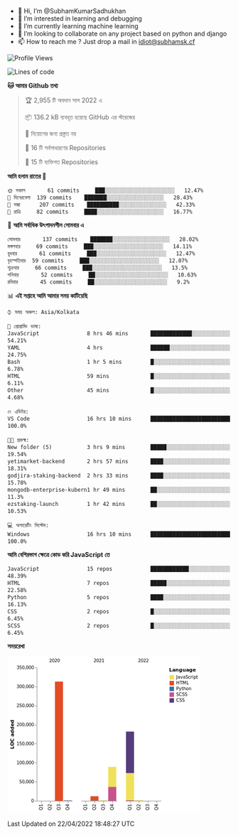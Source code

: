 - 👋 Hi, I’m @SubhamKumarSadhukhan
- 👀 I’m interested in learning and debugging
- 🌱 I’m currently learning machine learning
- 💞️ I’m looking to collaborate on any project based on python and django
- 📫 How to reach me ?
      Just drop a mail in idiot@subhamsk.cf

<!---
SubhamKumarSadhukhan/SubhamKumarSadhukhan is a ✨ special ✨ repository because its `README.md` (this file) appears on your GitHub profile.
You can click the Preview link to take a look at your changes.
--->


<!--START_SECTION:waka-->
![Profile Views](http://img.shields.io/badge/%E0%A6%AA%E0%A7%8D%E0%A6%B0%E0%A7%8B%E0%A6%AB%E0%A6%BE%E0%A6%87%E0%A6%B2%20%E0%A6%A6%E0%A6%B0%E0%A7%8D%E0%A6%B6%E0%A6%A8-14-blue)

![Lines of code](https://img.shields.io/badge/%E0%A6%B9%E0%A7%8D%E0%A6%AF%E0%A6%BE%E0%A6%B2%E0%A7%8B%20%E0%A6%93%E0%A6%AF%E0%A6%BC%E0%A6%BE%E0%A6%B0%E0%A7%8D%E0%A6%B2%E0%A7%8D%E0%A6%A1%20%E0%A6%A5%E0%A7%87%E0%A6%95%E0%A7%87%20%E0%A6%86%E0%A6%AE%E0%A6%BF%20%E0%A6%B2%E0%A6%BF%E0%A6%96%E0%A7%87%E0%A6%9B%E0%A6%BF-599%20Thousand%20%E0%A6%95%E0%A7%8B%E0%A6%A1%E0%A7%87%E0%A6%B0%20%E0%A6%B2%E0%A6%BE%E0%A6%87%E0%A6%A8-blue)

**🐱 আমার Github তথ্য** 

> 🏆 2,955 টি অবদান সাল 2022 এ
 > 
> 📦 136.2 kB ব্যবহৃত হয়েছে GitHub এর স্টরেজের 
 > 
> 🚫 নিয়োগের জন্য প্রস্তুত নয়
 > 
> 📜 16 টি সর্বসাধারণের Repositories 
 > 
> 🔑 15 টি ব্যক্তিগত Repositories  
 > 
**আমি হলাম রাতের 🦉** 

```text
🌞 সকাল       61 commits     ███░░░░░░░░░░░░░░░░░░░░░░   12.47% 
🌆 দিনেরবেলা  139 commits    ███████░░░░░░░░░░░░░░░░░░   28.43% 
🌃 সন্ধা      207 commits    ██████████░░░░░░░░░░░░░░░   42.33% 
🌙 রাত্রি     82 commits     ████░░░░░░░░░░░░░░░░░░░░░   16.77%

```
📅 **আমি সর্বাধিক উৎপাদনশীল সোমবার এ** 

```text
সোমবার       137 commits    ███████░░░░░░░░░░░░░░░░░░   28.02% 
মঙ্গলবার     69 commits     ███░░░░░░░░░░░░░░░░░░░░░░   14.11% 
বুধবার       61 commits     ███░░░░░░░░░░░░░░░░░░░░░░   12.47% 
বৃহস্পতিবার  59 commits     ███░░░░░░░░░░░░░░░░░░░░░░   12.07% 
শুক্রবার     66 commits     ███░░░░░░░░░░░░░░░░░░░░░░   13.5% 
শনিবার       52 commits     ██░░░░░░░░░░░░░░░░░░░░░░░   10.63% 
রবিবার       45 commits     ██░░░░░░░░░░░░░░░░░░░░░░░   9.2%

```


📊 **এই সপ্তাহে আমি আমার সময় কাটিয়েছি** 

```text
⌚︎ সময় অঞ্চল: Asia/Kolkata

💬 প্রোগ্রামিং ভাষা: 
JavaScript               8 hrs 46 mins       █████████████░░░░░░░░░░░░   54.21% 
YAML                     4 hrs               ██████░░░░░░░░░░░░░░░░░░░   24.75% 
Bash                     1 hr 5 mins         █░░░░░░░░░░░░░░░░░░░░░░░░   6.78% 
HTML                     59 mins             █░░░░░░░░░░░░░░░░░░░░░░░░   6.11% 
Other                    45 mins             █░░░░░░░░░░░░░░░░░░░░░░░░   4.68%

🔥 এডিটর: 
VS Code                  16 hrs 10 mins      █████████████████████████   100.0%

🐱‍💻 প্রকল্ম: 
New folder (5)           3 hrs 9 mins        █████░░░░░░░░░░░░░░░░░░░░   19.54% 
yetimarket-backend       2 hrs 57 mins       ████░░░░░░░░░░░░░░░░░░░░░   18.31% 
godjira-staking-backend  2 hrs 33 mins       ████░░░░░░░░░░░░░░░░░░░░░   15.78% 
mongodb-enterprise-kubern1 hr 49 mins        ██░░░░░░░░░░░░░░░░░░░░░░░   11.3% 
ezstaking-launch         1 hr 42 mins        ██░░░░░░░░░░░░░░░░░░░░░░░   10.53%

💻 অপারেটিং সিস্টেম: 
Windows                  16 hrs 10 mins      █████████████████████████   100.0%

```

**আমি বেশিরভাগ ক্ষেত্রে কোড করি JavaScript তে** 

```text
JavaScript               15 repos            ████████████░░░░░░░░░░░░░   48.39% 
HTML                     7 repos             █████░░░░░░░░░░░░░░░░░░░░   22.58% 
Python                   5 repos             ████░░░░░░░░░░░░░░░░░░░░░   16.13% 
CSS                      2 repos             █░░░░░░░░░░░░░░░░░░░░░░░░   6.45% 
SCSS                     2 repos             █░░░░░░░░░░░░░░░░░░░░░░░░   6.45%

```


**সময়রেখা**

![Chart not found](https://raw.githubusercontent.com/SubhamKumarSadhukhan/SubhamKumarSadhukhan/main/charts/bar_graph.png) 


 Last Updated on 22/04/2022 18:48:27 UTC
<!--END_SECTION:waka-->
